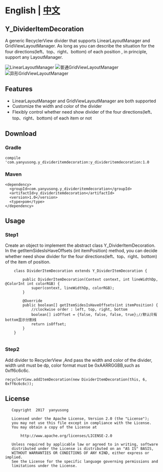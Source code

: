 # English | [中文](https://github.com/yanyusong/Y_DividerItemDecoration/blob/master/README_CN.md)

## Y_DividerItemDecoration 

A generic RecyclerView divider that supports LinearLayoutManager and GridViewLayoutManager. As long as you can describe the situation for  the four directions(left、top、right、bottom) of each position , in principle, support any LayoutManager.

![LinearLayoutManager](http://ofc92njab.bkt.clouddn.com/Screenshot_2017-04-10-14-02-17.png?imageView2/0/w/500/h/1000/format/jpg/q/75|imageslim)  ![普通GridViewLayoutManager](http://ofc92njab.bkt.clouddn.com/Screenshot_2017-04-10-14-02-30.png?imageView2/0/w/500/h/1000/format/jpg/q/75|imageslim) ![异形GridViewLayoutManager](http://ofc92njab.bkt.clouddn.com/Screenshot_2017-04-10-14-02-39.png?imageView2/0/w/500/h/1000/format/jpg/q/75|imageslim)
## Features
* LinearLayoutManager and GridViewLayoutManager are both supported
* Customize the width and color of the divider
* Flexibly control whether need show divider of the four directions(left、top、right、bottom) of each item  or not

## Download

### Gradle

```
compile 'com.yanyusong.y_divideritemdecoration:y_divideritemdecoration:1.0
```

### Maven

```
<dependency>
  <groupId>com.yanyusong.y_divideritemdecoration</groupId>
  <artifactId>y_divideritemdecoration</artifactId>
  <version>1.0</version>
  <type>pom</type>
</dependency>
```

## Usage

### Step1

Create an object to implement the abstract class Y_DividerItemDecoration. In the getItemSidesIsHaveOffsets (int itemPosition) method, you can decide whether need show divider for the four directions(left、top、right、bottom) of the item of position.


```
    class DividerItemDecoration extends Y_DividerItemDecoration {

        public DividerItemDecoration(Context context, int lineWidthDp, @ColorInt int colorRGB) {
            super(context, lineWidthDp, colorRGB);
        }

        @Override
        public boolean[] getItemSidesIsHaveOffsets(int itemPosition) {
            //clockwise order : left, top, right, bottom
            boolean[] isOffset = {false, false, false, true};//默认只有bottom显示分割线
            return isOffset;
        }
    }
    
```
    
### Step2

Add divider to RecyclerView ,And pass the width and color of the divider, width unit must be dp, color format must be 0xAARRGGBB,such as 0xff6c6c6c.

```
recyclerView.addItemDecoration(new DividerItemDecoration(this, 6, 0xff6c6c6c));

```

## License

```
   Copyright  2017  yanyusong
   
   Licensed under the Apache License, Version 2.0 (the "License");
   you may not use this file except in compliance with the License.
   You may obtain a copy of the License at

       http://www.apache.org/licenses/LICENSE-2.0

   Unless required by applicable law or agreed to in writing, software
   distributed under the License is distributed on an "AS IS" BASIS,
   WITHOUT WARRANTIES OR CONDITIONS OF ANY KIND, either express or implied.
   See the License for the specific language governing permissions and
   limitations under the License.
```


